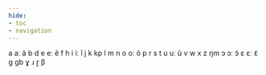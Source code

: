 ```yaml
---
hide:
- toc
- navigation
---
```

a
aː
ã
b
d
e
eː
ẽ
f
h
i
iː
ĩ
j
k
kp
l
m
n
o
oː
õ
p
r
s
t
u
uː
ũ
v
w
x
z
ŋm
ɔ
ɔː
ɔ̃
ɛ
ɛː
ɛ̃
ɡ
ɡb
ɣ
ɹ
ɽ
β
